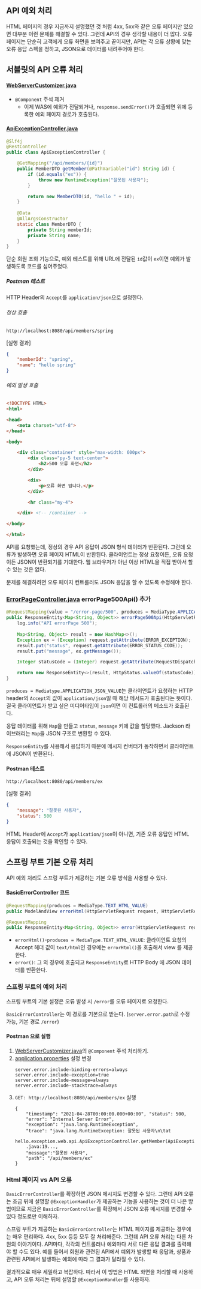 ## API 예외 처리
HTML 페이지의 경우 지금까지 설명했던 것 처럼 4xx, 5xx와 같은 오류 페이지만 있으면 대부분 이런 문제를 해결할 수 있다.
그런데 API의 경우 생각할 내용이 더 많다.
오류 페이지는 단순히 고객에게 오류 화면을 보여주고 끝이지만, API는 각 오류 상황에 맞는 오류 응답 스펙을 정하고, JSON으로 데이터를 내려주어야 한다.

## 서블릿의 API 오류 처리
#### [WebServerCustomizer.java](..%2F..%2Fsrc%2Fmain%2Fjava%2Fhello%2Fitemservice%2FWebServerCustomizer.java)
- `@Component` 주석 제거
  - 이제 WAS에 예외가 전달되거나, `response.sendError()`가 호출되면 위에 등록한 예외 페이지 경로가 호출된다.


#### [ApiExceptionController.java](..%2F..%2Fsrc%2Fmain%2Fjava%2Fhello%2Fitemservice%2Fweb%2Fcontroller%2FApiExceptionController.java)
```java
@Slf4j
@RestController
public class ApiExceptionController {

    @GetMapping("/api/members/{id}")
    public MemberDTO getMember(@PathVariable("id") String id) {
        if (id.equals("ex")) {
            throw new RuntimeException("잘못된 사용자");
        }

        return new MemberDTO(id, "hello " + id);
    }
    
    @Data
    @AllArgsConstructor
    static class MemberDTO {
        private String memberId;
        private String name;
    }
}
```

단순 회원 조회 기능으로, 예외 테스트를 위해 URL에 전달된 `id`값이 `ex`이면 예외가 발생하도록 코드를 심어주었다.

##### Postman 테스트
HTTP Header의 `Accept`를 `application/json`으로 설정한다.

###### 정상 호출
`http://localhost:8080/api/members/spring`  

[실행 결과]
```json
{
    "memberId": "spring",
    "name": "hello spring"
}
```

###### 예외 발생 호출
```html
<!DOCTYPE HTML>
<html>

<head>
    <meta charset="utf-8">
</head>

<body>

    <div class="container" style="max-width: 600px">
        <div class="py-5 text-center">
            <h2>500 오류 화면</h2>
        </div>

        <div>
            <p>오류 화면 입니다.</p>
        </div>

        <hr class="my-4">

    </div> <!-- /container -->

</body>

</html>
```

API를 요청했는데, 정상의 경우 API 응답이 JSON 형식 데이터가 반환된다.
그런데 오류가 발생하면 오류 페이지 HTML이 반환된다. 
클라이언트는 정상 요청이든, 오류 요청이든 JSON이 반환되기를 기대한다.
웹 브라우저가 아닌 이상 HTML을 직접 받아서 할 수 있는 것은 없다.

문제를 해결하려면 오류 페이지 컨트롤러도 JSON 응답을 할 수 있도록 수정해야 한다.


### [ErrorPageController.java](..%2F..%2Fsrc%2Fmain%2Fjava%2Fhello%2Fitemservice%2Fweb%2Fcontroller%2FErrorPageController.java) errorPage500Api() 추가
```java
@RequestMapping(value = "/error-page/500", produces = MediaType.APPLICATION_JSON_VALUE)
public ResponseEntity<Map<String, Object>> errorPage500Api(HttpServletRequest request, HttpServletResponse response) {
    log.info("API errorPage 500");
    
    Map<String, Object> result = new HashMap<>();
    Exception ex = (Exception) request.getAttribute(ERROR_EXCEPTION);
    result.put("status", request.getAttribute(ERROR_STATUS_CODE));
    result.put("message", ex.getMessage());

    Integer statusCode = (Integer) request.getAttribute(RequestDispatcher.ERROR_STATUS_CODE);

    return new ResponseEntity<>(result, HttpStatus.valueOf(statusCode));
}
```

`produces = Mediatype.APPLICATION_JSON_VALUE`는 클라이언트가 요청하는 HTTP header의 `Accept`의 값이
`application/json`일 때 해당 메서드가 호출된다는 뜻이다.
결국 클라이언트가 받고 싶은 미디어타입이 `json`이면 이 컨트롤러의 메소드가 호출된다.

응답 데이터를 위해 `Map`을 만들고 `status`, `message` 키에 값을 할당했다.
Jackson 라이브러리는 `Map`을 JSON 구조로 변환할 수 있다.

`ResponseEntity`를 사용해서 응답하기 때문에 메시지 컨버터가 동작하면서 클라이언트에 JSON이 반환된다.

#### Postman 테스트
`http://localhost:8080/api/members/ex`  

[실행 결과]
```json
{
    "message": "잘못된 사용자",
    "status": 500
}
```

HTML Header에 `Accept`가 `application/json`이 아니면, 기존 오류 응답인 HTML 응답이 호출되는 것을 확인할 수 있다.

## 스프링 부트 기본 오류 처리
API 예외 처리도 스프링 부트가 제공하는 기본 오류 방식을 사용할 수 있다.
#### BasicErrorController 코드
```java
@RequestMapping(produces = MediaType.TEXT_HTML_VALUE)
public ModelAndView errorHtml(HttpServletRequest request, HttpServletResponse response) { }

@RequestMapping
public ResponseEntity<Map<String, Object>> error(HttpServletRequest request) { }
```

- `errorHtml()`-`produces = MediaType.TEXT_HTML_VALUE`: 클라이언트 요청의 Accept 헤더 값이 `text/html`인 경우에는
`errorHtml()`을 호출해서 view 를 제공한다.
- `error()`: 그 외 경우에 호출되고 `ResponseEntity`로 HTTP Body 에 JSON 데이터를 반환한다.

### 스프링 부트의 예외 처리
스프링 부트의 기본 설정은 오류 발생 시 `/error`를 오류 페이지로 요청한다.

`BasicErrorController`는 이 경로를 기본으로 받는다. (`server.error.path`로 수정 가능, 기본 경로 `/error`)

#### Postman 으로 실행
1. [WebServerCustomizer.java](..%2F..%2Fsrc%2Fmain%2Fjava%2Fhello%2Fitemservice%2FWebServerCustomizer.java)의 `@Component` 주석 처리하기.
2. [application.properties](..%2F..%2Fsrc%2Fmain%2Fresources%2Fapplication.properties) 설정 변경
    ```properties
    server.error.include-binding-errors=always
    server.error.include-exception=true
    server.error.include-message=always
    server.error.include-stacktrace=always
    ```
3. `GET: http://localhost:8080/api/members/ex` 실행
    ```
    {
        "timestamp": "2021-04-28T00:00:00.000+00:00", "status": 500,
        "error": "Internal Server Error",
        "exception": "java.lang.RuntimeException",
        "trace": "java.lang.RuntimeException: 잘못된 사용자\n\tat
        hello.exception.web.api.ApiExceptionController.getMember(ApiExceptionController
        .java:19...,
        "message":"잘못된 사용자",
        "path": "/api/members/ex"
    }
    ```

### Html 페이지 vs API 오류
`BasicErrorController`를 확장하면 JSON 메시지도 변경할 수 있다. 그런데 API 오류는 조금 뒤에 설명할
`@ExceptionHandler`가 제공하는 기능을 사용하는 것이 더 나은 방법이므로 지금은 `BasicErrorController`를 확장해서
JSON 오류 메시지를 변경할 수 있다 정도로만 이해하자.

스프링 부트가 제공하는 `BasicErrorController`는 HTML 페이지를 제공하는 경우에는 매우 편리하다.
4xx, 5xx 등등 모두 잘 처리해준다. 그런데 API 오류 처리는 다른 차원의 이야기이다.
API마다, 각각의 컨트롤러나 예외마다 서로 다른 응답 결과를 출력해야 할 수도 있다.
예를 들어서 회원과 관련된 API에서 예외가 발생할 때 응답과, 상품과 관련된 API에서 발생하는 예외에 따라 그 결과가 달라질 수 있다.

결과적으로 매우 세밀하고 복잡하다. 따라서 이 방법은 HTML 화면을 처리할 때 사용하고, API 오류 처리는 뒤에 설명할 `@ExceptionHandler`를 사용하자.
